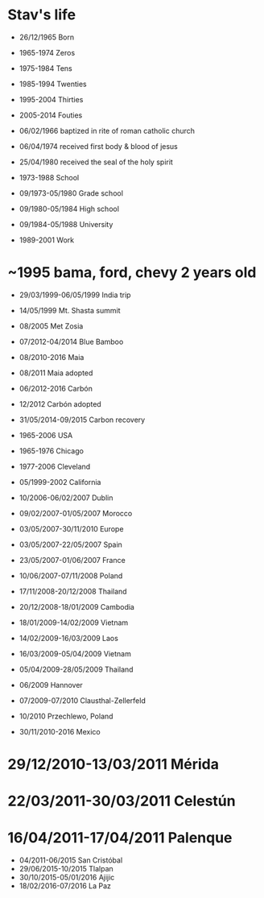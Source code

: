 Stav's life
===============

- 26/12/1965 Born

- 1965-1974 Zeros
- 1975-1984 Tens
- 1985-1994 Twenties
- 1995-2004 Thirties
- 2005-2014 Fouties

- 06/02/1966 baptized in rite of roman catholic church
- 06/04/1974 received first body & blood of jesus
- 25/04/1980 received the seal of the holy spirit

- 1973-1988 School
- 09/1973-05/1980 Grade school
- 09/1980-05/1984 High school
- 09/1984-05/1988 University

- 1989-2001 Work

# ~1995 bama, ford, chevy 2 years old
- 29/03/1999-06/05/1999 India trip
- 14/05/1999 Mt. Shasta summit

- 08/2005 Met Zosia
- 07/2012-04/2014 Blue Bamboo

- 08/2010-2016 Maia
- 08/2011 Maia adopted
- 06/2012-2016 Carbón
- 12/2012 Carbón adopted
- 31/05/2014-09/2015 Carbon recovery

- 1965-2006 USA
- 1965-1976 Chicago
- 1977-2006 Cleveland
- 05/1999-2002 California

- 10/2006-06/02/2007 Dublin
- 09/02/2007-01/05/2007 Morocco

- 03/05/2007-30/11/2010 Europe
- 03/05/2007-22/05/2007 Spain
- 23/05/2007-01/06/2007 France
- 10/06/2007-07/11/2008 Poland

- 17/11/2008-20/12/2008 Thailand
- 20/12/2008-18/01/2009 Cambodia
- 18/01/2009-14/02/2009 Vietnam
- 14/02/2009-16/03/2009 Laos
- 16/03/2009-05/04/2009 Vietnam
- 05/04/2009-28/05/2009 Thailand

- 06/2009 Hannover
- 07/2009-07/2010 Clausthal-Zellerfeld
- 10/2010 Przechlewo, Poland

- 30/11/2010-2016 Mexico
# 29/12/2010-13/03/2011 Mérida
# 22/03/2011-30/03/2011 Celestún
# 16/04/2011-17/04/2011 Palenque
- 04/2011-06/2015 San Cristóbal
- 29/06/2015-10/2015 Tlalpan
- 30/10/2015-05/01/2016 Ajijic
- 18/02/2016-07/2016 La Paz


